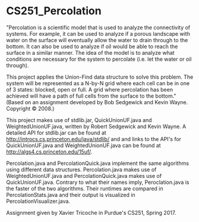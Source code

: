 # CS251_Percolation

"Percolation is a scientific model that is used to analyze the connectivity of systems. For example, it can be used to analyze if a porous 
landscape with water on the surface will eventually allow the water to drain through to the bottom. It can also be used to analyze if oil 
would be able to reach the surface in a similar manner. The idea of the model is to analyze what conditions are necessary for the system 
to percolate (i.e. let the water or oil through).

This project applies the Union-Find data structure to solve this problem. The system will be represented as a N-by-N grid where each 
cell can be in one of 3 states: blocked, open or full. A grid where percolation has been achieved will have a path of full cells from the 
surface to the bottom." (Based on an assignment developed by Bob Sedgewick and Kevin Wayne. Copyright © 2008.)

This project makes use of stdlib.jar, QuickUnionUF.java and WeightedUnionUF.java, written by Robert Sedgewick and Kevin Wayne. A detailed 
API for stdlib.jar can be found at http://introcs.cs.princeton.edu/java/stdlib/ and and links to the API's for QuickUnionUF.java and 
WeightedUnionUF.java can be found at http://algs4.cs.princeton.edu/15uf/.

Percolation.java and PercolationQuick.java implement the same algorithms using different data structures. Percolation.java makes use of 
WeightedUnionUF.java and PercolationQuick.java makes use of QuickUnionUF.java. Contrary to what their names imply, Peroclation.java is 
the faster of the two algorithms. Their runtimes are compared in PercolationStats.java and their output is visualized in 
PercolationVisualizer.java.

Assignment given by Xavier Tricoche in Purdue's CS251, Spring 2017.
